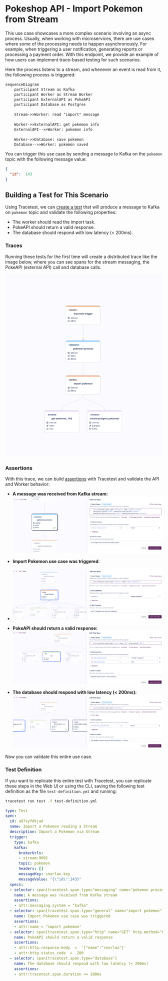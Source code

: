 # Pokeshop API - Import Pokemon from Stream

This use case showcases a more complex scenario involving an async process. Usually, when working with microservices, there are use cases where some of the processing needs to happen asynchronously. For example, when triggering a user notification, generating reports or processing a payment order. With this endpoint, we provide an example of how users can implement trace-based testing for such scenarios.

Here the process listens to a stream, and whenever an event is read from it, the following process is triggered:
```mermaid
sequenceDiagram
    participant Stream as Kafka
    participant Worker as Stream Worker
    participant ExternalAPI as PokeAPI
    participant Database as Postgres
    
    Stream->>Worker: read "import" message

    Worker->>ExternalAPI: get pokemon info
    ExternalAPI-->>Worker: pokemon info

    Worker->>Database: save pokemon
    Database-->>Worker: pokemon saved
```

You can trigger this use case by sending a message to Kafka on the `pokemon` topic with the following message value:
```json
{
  "id":  143
}
```

## Building a Test for This Scenario

Using Tracetest, we can [create a test](../../../web-ui/creating-tests.md) that will produce a message to Kafka on `pokemon` topic and validate the following properties:
- The worker should read the import task.
- PokeAPI should return a valid response.
- The database should respond with low latency (< 200ms).

### Traces

Running these tests for the first time will create a distributed trace like the image below, where you can see spans for the stream messaging, the PokeAPI (external API) call and database calls.

![](../images/import-pokemon-from-stream-trace.png)

### Assertions

With this trace, we can build [assertions](../../../concepts/assertions.md) with Tracetest and validate the API and Worker behavior:

- **A message was received from Kafka stream:**
![](../images/import-pokemon-from-stream-message-received.png)

- **Import Pokemon use case was triggered**:
- ![](../images/import-pokemon-from-stream-use-case-executed.png)

- **PokeAPI should return a valid response:**
![](../images/import-pokemon-from-stream-get-pokeapi.png)

- **The database should respond with low latency (< 200ms):**
![](../images/import-pokemon-from-stream-database-latency.png)

Now you can validate this entire use case.

### Test Definition

If you want to replicate this entire test with Tracetest, you can replicate these steps in the Web UI or using the CLI, saving the following test definition as the file `test-definition.yml` and running:

```sh
tracetest run test -f test-definition.yml
```

```yaml
type: Test
spec:
  id: a97syfdkjad
  name: Import a Pokemon reading a Stream
  description: Import a Pokemon via Stream
  trigger:
    type: kafka
    kafka:
      brokerUrls:
      - stream:9092
      topic: pokemon
      headers: []
      messageKey: snorlax-key
      messageValue: "{\"id\":143}"
  specs:
  - selector: span[tracetest.span.type="messaging" name="pokemon process" messaging.system="kafka" messaging.destination="pokemon" messaging.destination_kind="topic" messaging.operation="process"]
    name: A message was received from Kafka stream
    assertions:
    - attr:messaging.system = "kafka"
  - selector: span[tracetest.span.type="general" name="import pokemon"]
    name: Import Pokemon use case was triggered
    assertions:
    - attr:name = "import pokemon"
  - selector: span[tracetest.span.type="http" name="GET" http.method="GET"]
    name: PokeAPI should return a valid response
    assertions:
    - attr:http.response.body  =  '{"name":"snorlax"}'
    - attr:http.status_code  =  200
  - selector: span[tracetest.span.type="database"]
    name: The database should respond with low latency (< 200ms)
    assertions:
    - attr:tracetest.span.duration <= 200ms

```
